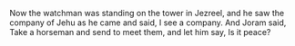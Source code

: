 Now the watchman was standing on the tower in Jezreel, and he saw the company of Jehu as he came and said, I see a company. And Joram said, Take a horseman and send to meet them, and let him say, Is it peace?
